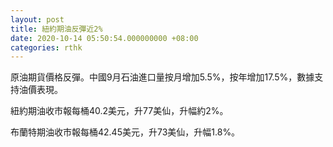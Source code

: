 ```yaml
---
layout: post
title: 紐約期油反彈近2%
date: 2020-10-14 05:50:54.000000000 +08:00
categories: rthk
---
```


原油期貨價格反彈。中國9月石油進口量按月增加5.5%，按年增加17.5%，數據支持油價表現。

紐約期油收市報每桶40.2美元，升77美仙，升幅約2%。

布蘭特期油收市報每桶42.45美元，升73美仙，升幅1.8%。
